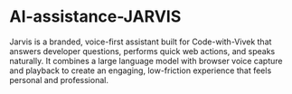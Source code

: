 # AI-assistance-JARVIS
Jarvis is a branded, voice-first assistant built for Code-with-Vivek that answers developer questions, performs quick web actions, and speaks naturally. It combines a large language model with browser voice capture and playback to create an engaging, low-friction experience that feels personal and professional. 
